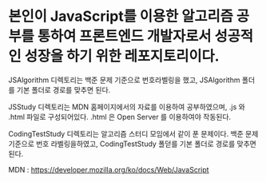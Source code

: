 
# 본인이 JavaScript를 이용한 알고리즘 공부를 통하여 프론트엔드 개발자로서 성공적인 성장을 하기 위한 레포지토리이다.

JSAlgorithm 디렉토리는 백준 문제 기준으로 번호라벨링을 했고, JSAlgorithm 폴더를 기본 폴더로 경로를 맞추면 된다.


JSStudy 디렉토리는 MDN 홈페이지에서의 자료를 이용하여 공부하였으며, .js 와 .html 파일로 구성되어있다. .html 은 Open Server 를 이용하여야 작동된다.


CodingTestStudy 디렉토리는 알고리즘 스터디 모임에서 같이 푼 문제이다. 백준 문제 기준으로 번호 라벨링을하였고, CodingTestStudy 폴덛를 기본 폴더로 경로를 맞추면 된다.


MDN : https://developer.mozilla.org/ko/docs/Web/JavaScript
